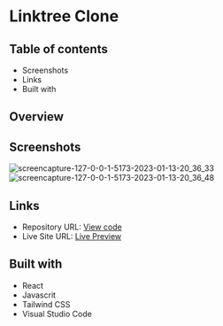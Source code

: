 # Linktree Clone



## Table of contents
- Screenshots
- Links
- Built with

## Overview
## Screenshots
![screencapture-127-0-0-1-5173-2023-01-13-20_36_33](https://user-images.githubusercontent.com/107273888/212404531-60b20eaf-c810-4a91-a85e-f7347926cb9d.png)
![screencapture-127-0-0-1-5173-2023-01-13-20_36_48](https://user-images.githubusercontent.com/107273888/212404539-27f19922-d8bd-4678-8de9-885971f69b8a.png)



## Links 
- Repository URL: [View code](https://github.com/devemit/linktree-clone)
- Live Site URL: [Live Preview](https://linktree-mitko.netlify.app/)

## Built with
- React
- Javascrit
- Tailwind CSS
- Visual Studio Code
